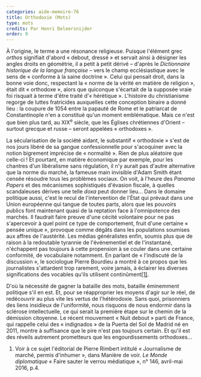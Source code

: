```yaml
---
categories: aide-memoire-76
title: Orthodoxie (Mots)
type: mots
credits: Par Henri Deleersnijder
order: 9
---
```

À l'origine, le terme a une résonance religieuse. Puisque l'élément grec _orthos_ signifiait d'abord « debout, dressé » et servait ainsi à désigner les angles droits en géométrie, il a petit à petit dérivé – d'après le _Dictionnaire historique de la langue française_ – vers le champ ecclésiastique avec le sens de « conforme à la saine doctrine ». Celui qui pensait droit, dans la bonne voie donc, respectant la « norme de la vérité en matière de religion », était dit « orthodoxe », alors que quiconque s'écartait de la supposée vraie foi risquait à terme d'être traité d'« hérétique ». L'histoire du christianisme regorge de luttes fratricides auxquelles cette conception binaire a donné lieu : la coupure de 1054 entre la papauté de Rome et le patriarcat de Constantinople n'en a constitué qu'un moment emblématique. Mais ce n'est que bien plus tard, au XIX<sup>e</sup> siècle, que les Églises chrétiennes d'Orient – surtout grecque et russe – seront appelées « orthodoxes ».

La sécularisation de la société aidant, le substantif « orthodoxie » s'est de nos jours libéré de sa gangue confessionnelle pour s'acoquiner avec la notion bigrement imprécise de « normalité ». Rien de plus aléatoire que celle-ci ! Et pourtant, en matière économique par exemple, pour les chantres d'un libéralisme sans régulation, il n'y aurait pas d'autre alternative que la norme du marché, la fameuse main invisible d'Adam Smith étant censée résoudre tous les problèmes sociaux. On voit, à l'heure des _Panama Papers_ et des mécanismes sophistiqués d'évasion fiscale, à quelles scandaleuses dérives une telle _doxa_ peut donner lieu... Dans le domaine politique aussi, c'est le recul de l'intervention de l'État qui prévaut dans une Union européenne qui tangue de toutes parts, alors que les pouvoirs publics font maintenant quasi de la reptation face à l'omnipotence des marchés. Il faudrait faire preuve d'une cécité volontaire pour ne pas s'apercevoir à quel point ce type de comportement, fruit d'une certaine « pensée unique », provoque comme dégâts dans les populations soumises aux affres de l'austérité. Les médias généralistes enfin, soumis plus que de raison à la redoutable tyrannie de l'événementiel et de l'instantané, n'échappent pas toujours à cette propension à se couler dans une certaine conformité, de vocabulaire notamment. En parlant de « l'indiscuté de la discussion », le sociologue Pierre Bourdieu a montré à ce propos que les journalistes s'attardent trop rarement, voire jamais, à éclairer les diverses significations des vocables qu'ils utilisent continûment[[1]](#footnote-1).

D'où la nécessité de gagner la bataille des mots, bataille éminemment politique s'il en est. Et, pour se réapproprier les moyens d'agir sur le réel, de redécouvrir au plus vite les vertus de l'hétérodoxie. Sans quoi, prisonniers des liens insidieux de l'uniformité, nous risquons de nous endormir dans la sclérose intellectuelle, ce qui serait la première étape sur le chemin de la démission citoyenne. Le récent mouvement « Nuit debout » parti de France, qui rappelle celui des « indignados » de la Puerta del Sol de Madrid né en 2011, montre à suffisance que le pire n'est pas toujours certain. Et qu'il est des réveils autrement prometteurs que les engourdissements orthodoxes...

1. Voir à ce sujet l'éditorial de Pierre Rimbert intitulé « Journalisme de marché, permis d'inhumer », dans Manière de voir. _Le Monde diplomatique_ «  Faire sauter le verrou médiatique », n° 146, avril-mai 2016, p.4.
